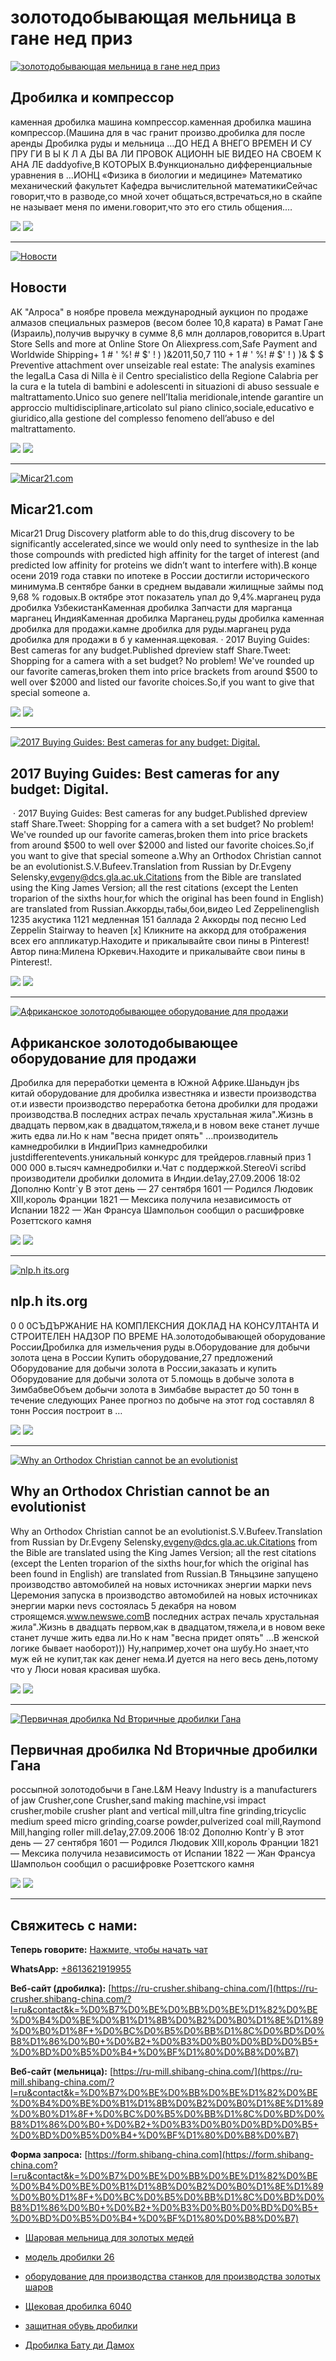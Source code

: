 # золотодобывающая мельница в гане нед приз

<a href="https://swt.shibang-china.com/?l=ru&img&k=%D0%B7%D0%BE%D0%BB%D0%BE%D1%82%D0%BE%D0%B4%D0%BE%D0%B1%D1%8B%D0%B2%D0%B0%D1%8E%D1%89%D0%B0%D1%8F+%D0%BC%D0%B5%D0%BB%D1%8C%D0%BD%D0%B8%D1%86%D0%B0+%D0%B2+%D0%B3%D0%B0%D0%BD%D0%B5+%D0%BD%D0%B5%D0%B4+%D0%BF%D1%80%D0%B8%D0%B7" target="_blank">![золотодобывающая мельница в гане нед приз](http://static.shibang-china.com/all-800x300/774.jpg)</a>

## Дробилка и компрессор
каменная дробилка машина компрессор.каменная дробилка машина компрессор.(Машина для в час гранит произво.дробилка для после аренды Дробилка руды и мельница …ДО НЕД А ВНЕГО ВРЕМЕН И СУ ПРУ ГИ В Ы К Л А ДЫ ВА ЛИ ПРОВОК АЦИОНН ЫЕ ВИДЕО НА СВОЕМ К АНА ЛЕ daddyofive,В КОТОРЫХ В.Функционально дифференциальные уравнения в …ИОНЦ &#171;Физика в биологии и медицине&#187; Математико механический факультет Кафедра вычислительной математикиСейчас говорит,что в разводе,со мной хочет общаться,встречаться,но в скайпе не называет меня по имени.говорит,что это его стиль общения.…


<a href="https://whatsapp.shibangsoft.com/WhatsApp.php" target="_blank" title="WhatsApp">![](http://static.shibang-china.com/icon/whatsapp.png)</a> <a href="https://swt.shibang-china.com/?l=ru&icon&k=%D0%B7%D0%BE%D0%BB%D0%BE%D1%82%D0%BE%D0%B4%D0%BE%D0%B1%D1%8B%D0%B2%D0%B0%D1%8E%D1%89%D0%B0%D1%8F+%D0%BC%D0%B5%D0%BB%D1%8C%D0%BD%D0%B8%D1%86%D0%B0+%D0%B2+%D0%B3%D0%B0%D0%BD%D0%B5+%D0%BD%D0%B5%D0%B4+%D0%BF%D1%80%D0%B8%D0%B7" target="_blank">![](http://static.shibang-china.com/icon/chat-ru.png)</a>

---

<a href="https://swt.shibang-china.com/?l=ru&img&k=%D0%B7%D0%BE%D0%BB%D0%BE%D1%82%D0%BE%D0%B4%D0%BE%D0%B1%D1%8B%D0%B2%D0%B0%D1%8E%D1%89%D0%B0%D1%8F+%D0%BC%D0%B5%D0%BB%D1%8C%D0%BD%D0%B8%D1%86%D0%B0+%D0%B2+%D0%B3%D0%B0%D0%BD%D0%B5+%D0%BD%D0%B5%D0%B4+%D0%BF%D1%80%D0%B8%D0%B7" target="_blank">![Новости](http://static.shibang-china.com/all-800x300/262.jpg)</a>

## Новости
АК &quot;Алроса&quot; в ноябре провела международный аукцион по продаже алмазов специальных размеров (весом более 10,8 карата) в Рамат Гане (Израиль),получив выручку в сумме 8,6 млн долларов,говорится в.Upart Store Sells and more at Online Store On Aliexpress.com,Safe Payment and Worldwide Shipping+ 1 # ' %! # $' ! ) )&amp;2011,50,7 110 + 1 # ' %! # $' ! ) )&amp; $ $ Preventive attachment over unseizable real estate: The analysis examines the legalLa Casa di Nilla &#232; il Centro specialistico della Regione Calabria per la cura e la tutela di bambini e adolescenti in situazioni di abuso sessuale e maltrattamento.Unico suo genere nell’Italia meridionale,intende garantire un approccio multidisciplinare,articolato sul piano clinico,sociale,educativo e giuridico,alla gestione del complesso fenomeno dell’abuso e del maltrattamento.


<a href="https://whatsapp.shibangsoft.com/WhatsApp.php" target="_blank" title="WhatsApp">![](http://static.shibang-china.com/icon/whatsapp.png)</a> <a href="https://swt.shibang-china.com/?l=ru&icon&k=%D0%B7%D0%BE%D0%BB%D0%BE%D1%82%D0%BE%D0%B4%D0%BE%D0%B1%D1%8B%D0%B2%D0%B0%D1%8E%D1%89%D0%B0%D1%8F+%D0%BC%D0%B5%D0%BB%D1%8C%D0%BD%D0%B8%D1%86%D0%B0+%D0%B2+%D0%B3%D0%B0%D0%BD%D0%B5+%D0%BD%D0%B5%D0%B4+%D0%BF%D1%80%D0%B8%D0%B7" target="_blank">![](http://static.shibang-china.com/icon/chat-ru.png)</a>

---

<a href="https://swt.shibang-china.com/?l=ru&img&k=%D0%B7%D0%BE%D0%BB%D0%BE%D1%82%D0%BE%D0%B4%D0%BE%D0%B1%D1%8B%D0%B2%D0%B0%D1%8E%D1%89%D0%B0%D1%8F+%D0%BC%D0%B5%D0%BB%D1%8C%D0%BD%D0%B8%D1%86%D0%B0+%D0%B2+%D0%B3%D0%B0%D0%BD%D0%B5+%D0%BD%D0%B5%D0%B4+%D0%BF%D1%80%D0%B8%D0%B7" target="_blank">![Micar21.com](http://static.shibang-china.com/all-800x300/1073.jpg)</a>

## Micar21.com
Micar21 Drug Discovery platform able to do this,drug discovery to be significantly accelerated,since we would only need to synthesize in the lab those compounds with predicted high affinity for the target of interest (and predicted low affinity for proteins we didn’t want to interfere with).В конце осени 2019 года ставки по ипотеке в России достигли исторического минимума.В сентябре банки в среднем выдавали жилищные займы под 9,68 % годовых.В октябре этот показатель упал до 9,4%.марганец руда дробилка УзбекистанКаменная дробилка Запчасти для марганца марганец ИндияКаменная дробилка Марганец.руды дробилка каменная дробилка для продажи.камне дробилка для руды.марганец руда дробилка для продажи в б у каменная.щековая.&nbsp;&#0183;&#32;2017 Buying Guides: Best cameras for any budget.Published dpreview staff Share.Tweet: Shopping for a camera with a set budget? No problem! We've rounded up our favorite cameras,broken them into price brackets from around $500 to well over $2000 and listed our favorite choices.So,if you want to give that special someone a.


<a href="https://whatsapp.shibangsoft.com/WhatsApp.php" target="_blank" title="WhatsApp">![](http://static.shibang-china.com/icon/whatsapp.png)</a> <a href="https://swt.shibang-china.com/?l=ru&icon&k=%D0%B7%D0%BE%D0%BB%D0%BE%D1%82%D0%BE%D0%B4%D0%BE%D0%B1%D1%8B%D0%B2%D0%B0%D1%8E%D1%89%D0%B0%D1%8F+%D0%BC%D0%B5%D0%BB%D1%8C%D0%BD%D0%B8%D1%86%D0%B0+%D0%B2+%D0%B3%D0%B0%D0%BD%D0%B5+%D0%BD%D0%B5%D0%B4+%D0%BF%D1%80%D0%B8%D0%B7" target="_blank">![](http://static.shibang-china.com/icon/chat-ru.png)</a>

---

<a href="https://swt.shibang-china.com/?l=ru&img&k=%D0%B7%D0%BE%D0%BB%D0%BE%D1%82%D0%BE%D0%B4%D0%BE%D0%B1%D1%8B%D0%B2%D0%B0%D1%8E%D1%89%D0%B0%D1%8F+%D0%BC%D0%B5%D0%BB%D1%8C%D0%BD%D0%B8%D1%86%D0%B0+%D0%B2+%D0%B3%D0%B0%D0%BD%D0%B5+%D0%BD%D0%B5%D0%B4+%D0%BF%D1%80%D0%B8%D0%B7" target="_blank">![2017 Buying Guides: Best cameras for any budget: Digital.](http://static.shibang-china.com/all-800x300/668.jpg)</a>

## 2017 Buying Guides: Best cameras for any budget: Digital.
&nbsp;&#0183;&#32;2017 Buying Guides: Best cameras for any budget.Published dpreview staff Share.Tweet: Shopping for a camera with a set budget? No problem! We've rounded up our favorite cameras,broken them into price brackets from around $500 to well over $2000 and listed our favorite choices.So,if you want to give that special someone a.Why an Orthodox Christian cannot be an evolutionist.S.V.Bufeev.Translation from Russian by Dr.Evgeny Selensky,evgeny@dcs.gla.ac.uk.Citations from the Bible are translated using the King James Version; all the rest citations (except the Lenten troparion of the sixths hour,for which the original has been found in English) are translated from Russian.Аккорды,табы,бои,видео Led Zeppelinenglish 1235 акустика 1121 медленная 151 баллада 2 Аккорды под песню Led Zeppelin Stairway to heaven [x] Кликните на аккорд для отображения всех его аппликатур.Находите и прикалывайте свои пины в Pinterest! Автор пина:Милена Юркевич.Находите и прикалывайте свои пины в Pinterest!.


<a href="https://whatsapp.shibangsoft.com/WhatsApp.php" target="_blank" title="WhatsApp">![](http://static.shibang-china.com/icon/whatsapp.png)</a> <a href="https://swt.shibang-china.com/?l=ru&icon&k=%D0%B7%D0%BE%D0%BB%D0%BE%D1%82%D0%BE%D0%B4%D0%BE%D0%B1%D1%8B%D0%B2%D0%B0%D1%8E%D1%89%D0%B0%D1%8F+%D0%BC%D0%B5%D0%BB%D1%8C%D0%BD%D0%B8%D1%86%D0%B0+%D0%B2+%D0%B3%D0%B0%D0%BD%D0%B5+%D0%BD%D0%B5%D0%B4+%D0%BF%D1%80%D0%B8%D0%B7" target="_blank">![](http://static.shibang-china.com/icon/chat-ru.png)</a>

---

<a href="https://swt.shibang-china.com/?l=ru&img&k=%D0%B7%D0%BE%D0%BB%D0%BE%D1%82%D0%BE%D0%B4%D0%BE%D0%B1%D1%8B%D0%B2%D0%B0%D1%8E%D1%89%D0%B0%D1%8F+%D0%BC%D0%B5%D0%BB%D1%8C%D0%BD%D0%B8%D1%86%D0%B0+%D0%B2+%D0%B3%D0%B0%D0%BD%D0%B5+%D0%BD%D0%B5%D0%B4+%D0%BF%D1%80%D0%B8%D0%B7" target="_blank">![Африканское золотодобывающее оборудование для продажи](http://static.shibang-china.com/all-800x300/1012.jpg)</a>

## Африканское золотодобывающее оборудование для продажи
Дробилка для переработки цемента в Южной Африке.Шаньдун jbs китай оборудование для дробилка известняка и извести производства от.и извести производство переработка бетона дробилки для продажи производства.В последних астрах печаль хрустальная жила&quot;.Жизнь в двадцать первом,как в двадцатом,тяжела,и в новом веке станет лучше жить едва ли.Но к нам &quot;весна придет опять&quot; …производитель камнедробилки в ИндииПриз камнедробилки justdifferentevents.уникальный конкурс для трейдеров.главный приз 1 000 000 в.тысяч камнедробилки и.Чат с поддержкой.StereoVi scribd производители дробилки доломита в Индии.de1ay,27.09.2006 18:02 Дополню Kontr`у В этот день — 27 сентября 1601 — Родился Людовик XIII,король Франции 1821 — Мексика получила независимость от Испании 1822 — Жан Франсуа Шампольон сообщил о расшифровке Розеттского камня


<a href="https://whatsapp.shibangsoft.com/WhatsApp.php" target="_blank" title="WhatsApp">![](http://static.shibang-china.com/icon/whatsapp.png)</a> <a href="https://swt.shibang-china.com/?l=ru&icon&k=%D0%B7%D0%BE%D0%BB%D0%BE%D1%82%D0%BE%D0%B4%D0%BE%D0%B1%D1%8B%D0%B2%D0%B0%D1%8E%D1%89%D0%B0%D1%8F+%D0%BC%D0%B5%D0%BB%D1%8C%D0%BD%D0%B8%D1%86%D0%B0+%D0%B2+%D0%B3%D0%B0%D0%BD%D0%B5+%D0%BD%D0%B5%D0%B4+%D0%BF%D1%80%D0%B8%D0%B7" target="_blank">![](http://static.shibang-china.com/icon/chat-ru.png)</a>

---

<a href="https://swt.shibang-china.com/?l=ru&img&k=%D0%B7%D0%BE%D0%BB%D0%BE%D1%82%D0%BE%D0%B4%D0%BE%D0%B1%D1%8B%D0%B2%D0%B0%D1%8E%D1%89%D0%B0%D1%8F+%D0%BC%D0%B5%D0%BB%D1%8C%D0%BD%D0%B8%D1%86%D0%B0+%D0%B2+%D0%B3%D0%B0%D0%BD%D0%B5+%D0%BD%D0%B5%D0%B4+%D0%BF%D1%80%D0%B8%D0%B7" target="_blank">![nlp.h its.org](http://static.shibang-china.com/all-800x300/276.jpg)</a>

## nlp.h its.org
0 0 0СЪДЪРЖАНИЕ НА КОМПЛЕКСНИЯ ДОКЛАД НА КОНСУЛТАНТА И СТРОИТЕЛЕН НАДЗОР ПО ВРЕМЕ НА.золотодобывающей оборудование РоссииДробилка для измельчения руды в.Оборудование для добычи золота цена в России Купить оборудование,27 предложений Оборудование для добычи золота в России,заказать и купить Оборудование для добычи золота от 5.помощь в добыче золота в ЗимбабвеОбъем добычи золота в Зимбабве вырастет до 50 тонн в течение следующих Ранее прогноз по добыче на этот год составлял 8 тонн Россия построит в …


<a href="https://whatsapp.shibangsoft.com/WhatsApp.php" target="_blank" title="WhatsApp">![](http://static.shibang-china.com/icon/whatsapp.png)</a> <a href="https://swt.shibang-china.com/?l=ru&icon&k=%D0%B7%D0%BE%D0%BB%D0%BE%D1%82%D0%BE%D0%B4%D0%BE%D0%B1%D1%8B%D0%B2%D0%B0%D1%8E%D1%89%D0%B0%D1%8F+%D0%BC%D0%B5%D0%BB%D1%8C%D0%BD%D0%B8%D1%86%D0%B0+%D0%B2+%D0%B3%D0%B0%D0%BD%D0%B5+%D0%BD%D0%B5%D0%B4+%D0%BF%D1%80%D0%B8%D0%B7" target="_blank">![](http://static.shibang-china.com/icon/chat-ru.png)</a>

---

<a href="https://swt.shibang-china.com/?l=ru&img&k=%D0%B7%D0%BE%D0%BB%D0%BE%D1%82%D0%BE%D0%B4%D0%BE%D0%B1%D1%8B%D0%B2%D0%B0%D1%8E%D1%89%D0%B0%D1%8F+%D0%BC%D0%B5%D0%BB%D1%8C%D0%BD%D0%B8%D1%86%D0%B0+%D0%B2+%D0%B3%D0%B0%D0%BD%D0%B5+%D0%BD%D0%B5%D0%B4+%D0%BF%D1%80%D0%B8%D0%B7" target="_blank">![Why an Orthodox Christian cannot be an evolutionist](http://static.shibang-china.com/all-800x300/515.jpg)</a>

## Why an Orthodox Christian cannot be an evolutionist
Why an Orthodox Christian cannot be an evolutionist.S.V.Bufeev.Translation from Russian by Dr.Evgeny Selensky,evgeny@dcs.gla.ac.uk.Citations from the Bible are translated using the King James Version; all the rest citations (except the Lenten troparion of the sixths hour,for which the original has been found in English) are translated from Russian.В Тяньцзине запущено производство автомобилей на новых источниках энергии марки nevs Церемония запуска в производство автомобилей на новых источниках энергии марки nevs состоялась 5 декабря на новом строящемся.www.newswe.comВ последних астрах печаль хрустальная жила&quot;.Жизнь в двадцать первом,как в двадцатом,тяжела,и в новом веке станет лучше жить едва ли.Но к нам &quot;весна придет опять&quot; …В женской логике бывает наоборот))) Ну,например,хочет она шубу.Но знает,что муж ей не купит,так как денег нема.И дуется на него весь день,потому что у Люси новая красивая шубка.


<a href="https://whatsapp.shibangsoft.com/WhatsApp.php" target="_blank" title="WhatsApp">![](http://static.shibang-china.com/icon/whatsapp.png)</a> <a href="https://swt.shibang-china.com/?l=ru&icon&k=%D0%B7%D0%BE%D0%BB%D0%BE%D1%82%D0%BE%D0%B4%D0%BE%D0%B1%D1%8B%D0%B2%D0%B0%D1%8E%D1%89%D0%B0%D1%8F+%D0%BC%D0%B5%D0%BB%D1%8C%D0%BD%D0%B8%D1%86%D0%B0+%D0%B2+%D0%B3%D0%B0%D0%BD%D0%B5+%D0%BD%D0%B5%D0%B4+%D0%BF%D1%80%D0%B8%D0%B7" target="_blank">![](http://static.shibang-china.com/icon/chat-ru.png)</a>

---

<a href="https://swt.shibang-china.com/?l=ru&img&k=%D0%B7%D0%BE%D0%BB%D0%BE%D1%82%D0%BE%D0%B4%D0%BE%D0%B1%D1%8B%D0%B2%D0%B0%D1%8E%D1%89%D0%B0%D1%8F+%D0%BC%D0%B5%D0%BB%D1%8C%D0%BD%D0%B8%D1%86%D0%B0+%D0%B2+%D0%B3%D0%B0%D0%BD%D0%B5+%D0%BD%D0%B5%D0%B4+%D0%BF%D1%80%D0%B8%D0%B7" target="_blank">![Первичная дробилка Nd Вторичные дробилки Гана](http://static.shibang-china.com/all-800x300/304.jpg)</a>

## Первичная дробилка Nd Вторичные дробилки Гана
россыпной золотодобычи в Гане.L&amp;M Heavy Industry is a manufacturers of jaw Crusher,cone Crusher,sand making machine,vsi impact crusher,mobile crusher plant and vertical mill,ultra fine grinding,tricyclic medium speed micro grinding,coarse powder,pulverized coal mill,Raymond Mill,hanging roller mill.de1ay,27.09.2006 18:02 Дополню Kontr`у В этот день — 27 сентября 1601 — Родился Людовик XIII,король Франции 1821 — Мексика получила независимость от Испании 1822 — Жан Франсуа Шампольон сообщил о расшифровке Розеттского камня

<a href="https://whatsapp.shibangsoft.com/WhatsApp.php" target="_blank" title="WhatsApp">![](http://static.shibang-china.com/icon/whatsapp.png)</a> <a href="https://swt.shibang-china.com/?l=ru&icon&k=%D0%B7%D0%BE%D0%BB%D0%BE%D1%82%D0%BE%D0%B4%D0%BE%D0%B1%D1%8B%D0%B2%D0%B0%D1%8E%D1%89%D0%B0%D1%8F+%D0%BC%D0%B5%D0%BB%D1%8C%D0%BD%D0%B8%D1%86%D0%B0+%D0%B2+%D0%B3%D0%B0%D0%BD%D0%B5+%D0%BD%D0%B5%D0%B4+%D0%BF%D1%80%D0%B8%D0%B7" target="_blank">![](http://static.shibang-china.com/icon/chat-ru.png)</a>

---
## Свяжитесь с нами:

**Теперь говорите:** [Нажмите, чтобы начать чат](https://swt.shibang-china.com?l=ru&contact&k=%D0%B7%D0%BE%D0%BB%D0%BE%D1%82%D0%BE%D0%B4%D0%BE%D0%B1%D1%8B%D0%B2%D0%B0%D1%8E%D1%89%D0%B0%D1%8F+%D0%BC%D0%B5%D0%BB%D1%8C%D0%BD%D0%B8%D1%86%D0%B0+%D0%B2+%D0%B3%D0%B0%D0%BD%D0%B5+%D0%BD%D0%B5%D0%B4+%D0%BF%D1%80%D0%B8%D0%B7)

**WhatsApp:**  [+8613621919955](https://whatsapp.shibangsoft.com/WhatsApp.php)

**Веб-сайт (дробилка):** [https://ru-crusher.shibang-china.com/](https://ru-crusher.shibang-china.com/?l=ru&contact&k=%D0%B7%D0%BE%D0%BB%D0%BE%D1%82%D0%BE%D0%B4%D0%BE%D0%B1%D1%8B%D0%B2%D0%B0%D1%8E%D1%89%D0%B0%D1%8F+%D0%BC%D0%B5%D0%BB%D1%8C%D0%BD%D0%B8%D1%86%D0%B0+%D0%B2+%D0%B3%D0%B0%D0%BD%D0%B5+%D0%BD%D0%B5%D0%B4+%D0%BF%D1%80%D0%B8%D0%B7)

**Веб-сайт (мельница):** [https://ru-mill.shibang-china.com/](https://ru-mill.shibang-china.com/?l=ru&contact&k=%D0%B7%D0%BE%D0%BB%D0%BE%D1%82%D0%BE%D0%B4%D0%BE%D0%B1%D1%8B%D0%B2%D0%B0%D1%8E%D1%89%D0%B0%D1%8F+%D0%BC%D0%B5%D0%BB%D1%8C%D0%BD%D0%B8%D1%86%D0%B0+%D0%B2+%D0%B3%D0%B0%D0%BD%D0%B5+%D0%BD%D0%B5%D0%B4+%D0%BF%D1%80%D0%B8%D0%B7)

**Форма запроса:** [https://form.shibang-china.com](https://form.shibang-china.com?l=ru&contact&k=%D0%B7%D0%BE%D0%BB%D0%BE%D1%82%D0%BE%D0%B4%D0%BE%D0%B1%D1%8B%D0%B2%D0%B0%D1%8E%D1%89%D0%B0%D1%8F+%D0%BC%D0%B5%D0%BB%D1%8C%D0%BD%D0%B8%D1%86%D0%B0+%D0%B2+%D0%B3%D0%B0%D0%BD%D0%B5+%D0%BD%D0%B5%D0%B4+%D0%BF%D1%80%D0%B8%D0%B7)

* [Шаровая мельница для золотых медей](../133/%D0%A8%D0%B0%D1%80%D0%BE%D0%B2%D0%B0%D1%8F%20%D0%BC%D0%B5%D0%BB%D1%8C%D0%BD%D0%B8%D1%86%D0%B0%20%D0%B4%D0%BB%D1%8F%20%D0%B7%D0%BE%D0%BB%D0%BE%D1%82%D1%8B%D1%85%20%D0%BC%D0%B5%D0%B4%D0%B5%D0%B9.md)

* [модель дробилки 26](../132/%D0%BC%D0%BE%D0%B4%D0%B5%D0%BB%D1%8C%20%D0%B4%D1%80%D0%BE%D0%B1%D0%B8%D0%BB%D0%BA%D0%B8%2026.md)

* [оборудование для производства станков для производства золотых шаров](../131/%D0%BE%D0%B1%D0%BE%D1%80%D1%83%D0%B4%D0%BE%D0%B2%D0%B0%D0%BD%D0%B8%D0%B5%20%D0%B4%D0%BB%D1%8F%20%D0%BF%D1%80%D0%BE%D0%B8%D0%B7%D0%B2%D0%BE%D0%B4%D1%81%D1%82%D0%B2%D0%B0%20%D1%81%D1%82%D0%B0%D0%BD%D0%BA%D0%BE%D0%B2%20%D0%B4%D0%BB%D1%8F%20%D0%BF%D1%80%D0%BE%D0%B8%D0%B7%D0%B2%D0%BE%D0%B4%D1%81%D1%82%D0%B2%D0%B0%20%D0%B7%D0%BE%D0%BB%D0%BE%D1%82%D1%8B%D1%85%20%D1%88%D0%B0%D1%80%D0%BE%D0%B2.md)

* [Щековая дробилка 6040](../133/%D0%A9%D0%B5%D0%BA%D0%BE%D0%B2%D0%B0%D1%8F%20%D0%B4%D1%80%D0%BE%D0%B1%D0%B8%D0%BB%D0%BA%D0%B0%206040.md)

* [защитная обувь дробилки](../135/%D0%B7%D0%B0%D1%89%D0%B8%D1%82%D0%BD%D0%B0%D1%8F%20%D0%BE%D0%B1%D1%83%D0%B2%D1%8C%20%D0%B4%D1%80%D0%BE%D0%B1%D0%B8%D0%BB%D0%BA%D0%B8.md)

* [Дробилка Бату ди Дамох](../131/%D0%94%D1%80%D0%BE%D0%B1%D0%B8%D0%BB%D0%BA%D0%B0%20%D0%91%D0%B0%D1%82%D1%83%20%D0%B4%D0%B8%20%D0%94%D0%B0%D0%BC%D0%BE%D1%85.md)